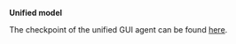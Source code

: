 **Unified model**

The checkpoint of the unified GUI agent can be found [here](https://drive.google.com/drive/folders/1EaqgfOkJ9xrPlcRP2mTr-FK1eXU6oCC7?usp=drive_link). 